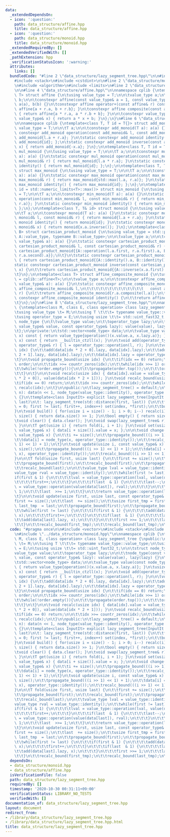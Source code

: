 ```yaml
---
data:
  _extendedDependsOn:
  - icon: ':question:'
    path: data_structure/affine.hpp
    title: data_structure/affine.hpp
  - icon: ':question:'
    path: data_structure/monoid.hpp
    title: data_structure/monoid.hpp
  _extendedRequiredBy: []
  _extendedVerifiedWith: []
  _pathExtension: hpp
  _verificationStatusIcon: ':warning:'
  attributes:
    links: []
  bundledCode: "#line 2 \"data_structure/lazy_segment_tree.hpp\"\n\n#include <vector>\n\
    #include <stack>\n#include <cstdint>\n\n#line 2 \"data_structure/monoid.hpp\"\n\
    \n#include <algorithm>\n#include <limits>\n#line 2 \"data_structure/affine.hpp\"\
    \n\n#line 4 \"data_structure/affine.hpp\"\n\nnamespace cplib {\ntemplate<class\
    \ T> struct affine {\n\tusing value_type = T;\n\n\tvalue_type a;\n\tvalue_type\
    \ b;\n\n\tconstexpr affine(const value_type& a = 1, const value_type& b = 0):\
    \ a(a), b(b) {}\n\tconstexpr affine operator+(const affine& r) const { return\
    \ affine{a + r.a, b + r.b}; }\n\tconstexpr affine composite(const affine& r) const\
    \ { return affine{a * r.a, a * r.b + b}; }\n\n\tconstexpr value_type evaluate(const\
    \ value_type& x) { return a * x + b; }\n};\n}\n#line 6 \"data_structure/monoid.hpp\"\
    \n\nnamespace cplib {\ntemplate<class T, T id = T{}> struct add_monoid {\n\tusing\
    \ value_type = T;\n\n\tT a;\n\n\tconstexpr add_monoid(T a): a(a) {}\n\tstatic\
    \ constexpr add_monoid operation(const add_monoid& l, const add_monoid& r) { return\
    \ add_monoid{l.a + r.a}; }\n\tstatic constexpr add_monoid identity() { return\
    \ add_monoid{id}; };\n\tstatic constexpr add_monoid inverse(const add_monoid&\
    \ x) { return add_monoid{-x.a}; }\n};\n\ntemplate<class T, T id = T{1}> struct\
    \ mul_monoid {\n\tusing value_type = T;\n\n\tT a;\n\n\tconstexpr mul_monoid(T\
    \ a): a(a) {}\n\tstatic constexpr mul_monoid operation(const mul_monoid& l, const\
    \ mul_monoid& r) { return mul_monoid{l.a * r.a}; }\n\tstatic constexpr mul_monoid\
    \ identity() { return mul_monoid{id}; };\n};\n\ntemplate<class T, T id = T{}>\
    \ struct max_monoid {\n\tusing value_type = T;\n\n\tT a;\n\n\tconstexpr max_monoid(T\
    \ a): a(a) {}\n\tstatic constexpr max_monoid operation(const max_monoid& l, const\
    \ max_monoid& r) { return max_monoid{std::max(l.a, r.a)}; }\n\tstatic constexpr\
    \ max_monoid identity() { return max_monoid{id}; };\n};\n\ntemplate<class T, T\
    \ id = std::numeric_limits<T>::max()> struct min_monoid {\n\tusing value_type\
    \ = T;\n\n\tT a;\n\n\tconstexpr min_monoid(T a): a(a) {}\n\tstatic constexpr min_monoid\
    \ operation(const min_monoid& l, const min_monoid& r) { return min_monoid{std::min(l.a,\
    \ r.a)}; }\n\tstatic constexpr min_monoid identity() { return min_monoid{id};\
    \ };\n};\n\ntemplate<class T, T& id> struct monoid {\n\tusing value_type = T;\n\
    \n\tT a;\n\n\tconstexpr monoid(T a): a(a) {}\n\tstatic constexpr monoid operation(const\
    \ monoid& l, const monoid& r) { return monoid{l.a + r.a}; }\n\tstatic constexpr\
    \ monoid identity() { return monoid{id}; }\n\tstatic constexpr monoid inverse(const\
    \ monoid& x) { return monoid{x.a.inverse()}; }\n};\n\ntemplate<class A, class\
    \ B> struct cartesian_product_monoid {\n\tusing value_type = std::pair<typename\
    \ A::value_type, typename B::value_type>;\n\n\tvalue_type a;\n\n\tconstexpr cartesian_product_monoid(const\
    \ value_type& a): a(a) {}\n\tstatic constexpr cartesian_product_monoid operation(const\
    \ cartesian_product_monoid& l, const cartesian_product_monoid& r) {\n\t\treturn\
    \ cartesian_product_monoid{{A::operation(l.a.first, r.a.first).a, B::operation(l.a.second,\
    \ r.a.second).a}};\n\t}\n\tstatic constexpr cartesian_product_monoid identity()\
    \ { return cartesian_product_monoid{{A::identity().a, B::identity().a}}; }\n\t\
    static constexpr cartesian_product_monoid inverse(const cartesian_product_monoid&\
    \ x) {\n\t\treturn cartesian_product_monoid{{A::inverse(x.a.first).a, B::inverse(x.a.second).a}};\n\
    \t}\n};\n\ntemplate<class T> struct affine_composite_monoid {\n\tusing value_type\
    \ = cplib::affine<T>;\n\n\tvalue_type a;\n\n\tconstexpr affine_composite_monoid(const\
    \ value_type& a): a(a) {}\n\tstatic constexpr affine_composite_monoid operation(const\
    \ affine_composite_monoid& l,\n\t\t\t\t\t\t\t\t\t\t\t\t\t   const affine_composite_monoid&\
    \ r) {\n\t\treturn affine_composite_monoid{r.a.composite(l.a)};\n\t}\n\tstatic\
    \ constexpr affine_composite_monoid identity() {\n\t\treturn affine_composite_monoid{value_type()};\n\
    \t}\n};\n}\n#line 8 \"data_structure/lazy_segment_tree.hpp\"\n\nnamespace cplib\
    \ {\ntemplate<class M, class E, class operation> class lazy_segment_tree {\npublic:\n\
    \tusing value_type \t= M;\n\tusing T \t\t\t= typename value_type::value_type;\n\
    \tusing operator_type = E;\n\tusing usize \t\t= std::uint_fast32_t;\n\n\tstruct\
    \ node_type {\n\t\tvalue_type value;\n\t\toperator_type lazy;\n\n\t\tnode_type(const\
    \ value_type& value, const operator_type& lazy): value(value), lazy(lazy) {}\n\
    \t};\n\nprivate:\n\tstd::vector<node_type> data;\n\n\tvalue_type value(const node_type&\
    \ x) const { return value_type{operation()(x.value.a, x.lazy.a)}; }\n\tusize countr_zeros(usize\
    \ x) const { return __builtin_ctzll(x); }\n\n\tvoid add(operator_type& l, const\
    \ operator_type& r) { l = operator_type::operation(l, r); }\n\n\tvoid propagate(usize\
    \ idx) {\n\t\tadd(data[idx * 2 + 0].lazy, data[idx].lazy);\n\t\tadd(data[idx *\
    \ 2 + 1].lazy, data[idx].lazy);\n\t\tdata[idx].lazy = operator_type::identity();\n\
    \t}\n\tvoid propagate_bound(usize idx) {\n\t\tif(idx == 0) return;\n\n\t\tstd::stack<usize>\
    \ order;\n\n\t\tidx >>= countr_zeros(idx);\n\t\twhile(idx >>= 1) order.push(idx);\n\
    \t\twhile(!order.empty()){\n\t\t\tpropagate(order.top());\n\t\t\torder.pop();\n\
    \t\t}\n\t}\n\n\tvoid recalc(usize idx) { data[idx].value = value_type::operation(value(data[idx\
    \ * 2 + 0]), value(data[idx * 2 + 1])); }\n\tvoid recalc_bound(usize idx) {\n\t\
    \tif(idx == 0) return;\n\n\t\tidx >>= countr_zeros(idx);\n\t\twhile(idx >>= 1)\
    \ recalc(idx);\n\t}\n\npublic:\n\tlazy_segment_tree() = default;\n\texplicit lazy_segment_tree(usize\
    \ n): data(n << 1, node_type(value_type::identity(), operator_type::identity()))\
    \ {}\n\ttemplate<class InputIt> explicit lazy_segment_tree(InputIt first, InputIt\
    \ last)\n\t: lazy_segment_tree(std::distance(first, last)) {\n\t\tfor(int index\
    \ = 0; first != last; first++, index++) set(index, *first);\n\t\tbuild();\n\t\
    }\n\tvoid build() { for(usize i = size() - 1; i > 0; i--) recalc(i); }\n\n\tusize\
    \ size() { return data.size() >> 1; }\n\tbool empty() { return size() == 0; }\n\
    \tvoid clear() { data.clear(); }\n\tvoid swap(lazy_segment_tree& r) { data.swap(r.data);\
    \ }\n\n\tT get(usize i) { return fold(i, i + 1); }\n\tvoid set(usize i, const\
    \ value_type& x) { data[i + size()].value = x; };\n\n\tvoid change(usize i, const\
    \ value_type& x) {\n\t\ti += size();\n\t\tpropagate_bound(((i >> 1) << 1) + 1);\n\
    \t\tdata[i] = node_type(x, operator_type::identity());\n\t\trecalc_bound(((i >>\
    \ 1) << 1) + 1);\n\t}\n\tvoid update(usize i, const value_type& x) {\n\t\ti +=\
    \ size();\n\t\tpropagate_bound(((i >> 1) << 1) + 1);\n\t\tdata[i] = node_type(value_type::operation(value(data[i]),\
    \ x), operator_type::identity());\n\t\trecalc_bound(((i >> 1) << 1) + 1);\n\t\
    }\n\n\tT fold(usize first, usize last) {\n\t\tfirst += size();\n\t\tlast  += size();\n\
    \t\tpropagate_bound(first);\n\t\trecalc_bound(first);\n\t\tpropagate_bound(last);\n\
    \t\trecalc_bound(last);\n\n\t\tvalue_type lval = value_type::identity();\n\t\t\
    value_type rval = value_type::identity();\n\t\twhile(first != last) {\n\t\t\t\
    if(first & 1) {\n\t\t\t\tlval = value_type::operation(lval, value(data[first]));\n\
    \t\t\t\tfirst++;\n\t\t\t}\n\t\t\tif(last  & 1) {\n\t\t\t\tlast--;\n\t\t\t\trval\
    \ = value_type::operation(value(data[last]), rval);\n\t\t\t}\n\t\t\tfirst >>=\
    \ 1;\n\t\t\tlast  >>= 1;\n\t\t}\n\t\treturn value_type::operation(lval, rval).a;\n\
    \t}\n\n\tvoid update(usize first, usize last, const operator_type& x) {\n\t\t\
    first += size();\n\t\tlast  += size();\n\t\tusize first_tmp = first;\n\t\tusize\
    \ last_tmp  = last;\n\t\tpropagate_bound(first);\n\t\tpropagate_bound(last);\n\
    \t\twhile(first != last) {\n\t\t\tif(first & 1) {\n\t\t\t\tadd(data[first].lazy,\
    \ x);\n\t\t\t\tfirst++;\n\t\t\t}\n\t\t\tif(last  & 1) {\n\t\t\t\tlast--;\n\t\t\
    \t\tadd(data[last].lazy, x);\n\t\t\t}\n\t\t\tfirst >>= 1;\n\t\t\tlast >>= 1;\n\
    \t\t}\n\t\trecalc_bound(first_tmp);\n\t\trecalc_bound(last_tmp);\n\t}\n};\n}\n"
  code: "#pragma once\n\n#include <vector>\n#include <stack>\n#include <cstdint>\n\
    \n#include \"../data_structure/monoid.hpp\"\n\nnamespace cplib {\ntemplate<class\
    \ M, class E, class operation> class lazy_segment_tree {\npublic:\n\tusing value_type\
    \ \t= M;\n\tusing T \t\t\t= typename value_type::value_type;\n\tusing operator_type\
    \ = E;\n\tusing usize \t\t= std::uint_fast32_t;\n\n\tstruct node_type {\n\t\t\
    value_type value;\n\t\toperator_type lazy;\n\n\t\tnode_type(const value_type&\
    \ value, const operator_type& lazy): value(value), lazy(lazy) {}\n\t};\n\nprivate:\n\
    \tstd::vector<node_type> data;\n\n\tvalue_type value(const node_type& x) const\
    \ { return value_type{operation()(x.value.a, x.lazy.a)}; }\n\tusize countr_zeros(usize\
    \ x) const { return __builtin_ctzll(x); }\n\n\tvoid add(operator_type& l, const\
    \ operator_type& r) { l = operator_type::operation(l, r); }\n\n\tvoid propagate(usize\
    \ idx) {\n\t\tadd(data[idx * 2 + 0].lazy, data[idx].lazy);\n\t\tadd(data[idx *\
    \ 2 + 1].lazy, data[idx].lazy);\n\t\tdata[idx].lazy = operator_type::identity();\n\
    \t}\n\tvoid propagate_bound(usize idx) {\n\t\tif(idx == 0) return;\n\n\t\tstd::stack<usize>\
    \ order;\n\n\t\tidx >>= countr_zeros(idx);\n\t\twhile(idx >>= 1) order.push(idx);\n\
    \t\twhile(!order.empty()){\n\t\t\tpropagate(order.top());\n\t\t\torder.pop();\n\
    \t\t}\n\t}\n\n\tvoid recalc(usize idx) { data[idx].value = value_type::operation(value(data[idx\
    \ * 2 + 0]), value(data[idx * 2 + 1])); }\n\tvoid recalc_bound(usize idx) {\n\t\
    \tif(idx == 0) return;\n\n\t\tidx >>= countr_zeros(idx);\n\t\twhile(idx >>= 1)\
    \ recalc(idx);\n\t}\n\npublic:\n\tlazy_segment_tree() = default;\n\texplicit lazy_segment_tree(usize\
    \ n): data(n << 1, node_type(value_type::identity(), operator_type::identity()))\
    \ {}\n\ttemplate<class InputIt> explicit lazy_segment_tree(InputIt first, InputIt\
    \ last)\n\t: lazy_segment_tree(std::distance(first, last)) {\n\t\tfor(int index\
    \ = 0; first != last; first++, index++) set(index, *first);\n\t\tbuild();\n\t\
    }\n\tvoid build() { for(usize i = size() - 1; i > 0; i--) recalc(i); }\n\n\tusize\
    \ size() { return data.size() >> 1; }\n\tbool empty() { return size() == 0; }\n\
    \tvoid clear() { data.clear(); }\n\tvoid swap(lazy_segment_tree& r) { data.swap(r.data);\
    \ }\n\n\tT get(usize i) { return fold(i, i + 1); }\n\tvoid set(usize i, const\
    \ value_type& x) { data[i + size()].value = x; };\n\n\tvoid change(usize i, const\
    \ value_type& x) {\n\t\ti += size();\n\t\tpropagate_bound(((i >> 1) << 1) + 1);\n\
    \t\tdata[i] = node_type(x, operator_type::identity());\n\t\trecalc_bound(((i >>\
    \ 1) << 1) + 1);\n\t}\n\tvoid update(usize i, const value_type& x) {\n\t\ti +=\
    \ size();\n\t\tpropagate_bound(((i >> 1) << 1) + 1);\n\t\tdata[i] = node_type(value_type::operation(value(data[i]),\
    \ x), operator_type::identity());\n\t\trecalc_bound(((i >> 1) << 1) + 1);\n\t\
    }\n\n\tT fold(usize first, usize last) {\n\t\tfirst += size();\n\t\tlast  += size();\n\
    \t\tpropagate_bound(first);\n\t\trecalc_bound(first);\n\t\tpropagate_bound(last);\n\
    \t\trecalc_bound(last);\n\n\t\tvalue_type lval = value_type::identity();\n\t\t\
    value_type rval = value_type::identity();\n\t\twhile(first != last) {\n\t\t\t\
    if(first & 1) {\n\t\t\t\tlval = value_type::operation(lval, value(data[first]));\n\
    \t\t\t\tfirst++;\n\t\t\t}\n\t\t\tif(last  & 1) {\n\t\t\t\tlast--;\n\t\t\t\trval\
    \ = value_type::operation(value(data[last]), rval);\n\t\t\t}\n\t\t\tfirst >>=\
    \ 1;\n\t\t\tlast  >>= 1;\n\t\t}\n\t\treturn value_type::operation(lval, rval).a;\n\
    \t}\n\n\tvoid update(usize first, usize last, const operator_type& x) {\n\t\t\
    first += size();\n\t\tlast  += size();\n\t\tusize first_tmp = first;\n\t\tusize\
    \ last_tmp  = last;\n\t\tpropagate_bound(first);\n\t\tpropagate_bound(last);\n\
    \t\twhile(first != last) {\n\t\t\tif(first & 1) {\n\t\t\t\tadd(data[first].lazy,\
    \ x);\n\t\t\t\tfirst++;\n\t\t\t}\n\t\t\tif(last  & 1) {\n\t\t\t\tlast--;\n\t\t\
    \t\tadd(data[last].lazy, x);\n\t\t\t}\n\t\t\tfirst >>= 1;\n\t\t\tlast >>= 1;\n\
    \t\t}\n\t\trecalc_bound(first_tmp);\n\t\trecalc_bound(last_tmp);\n\t}\n};\n}\n"
  dependsOn:
  - data_structure/monoid.hpp
  - data_structure/affine.hpp
  isVerificationFile: false
  path: data_structure/lazy_segment_tree.hpp
  requiredBy: []
  timestamp: '2020-10-30 00:31:11+09:00'
  verificationStatus: LIBRARY_NO_TESTS
  verifiedWith: []
documentation_of: data_structure/lazy_segment_tree.hpp
layout: document
redirect_from:
- /library/data_structure/lazy_segment_tree.hpp
- /library/data_structure/lazy_segment_tree.hpp.html
title: data_structure/lazy_segment_tree.hpp
---
```

